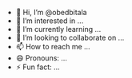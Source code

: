 - 👋 Hi, I’m @obedbitala
- 👀 I’m interested in ...
- 🌱 I’m currently learning ...
- 💞️ I’m looking to collaborate on ...
- 📫 How to reach me ...
- 😄 Pronouns: ...
- ⚡ Fun fact: ...

<!---
obedbitala/obedbitala is a ✨ special ✨ repository because its `README.md` (this file) appears on your GitHub profile.
You can click the Preview link to take a look at your changes.
--->
